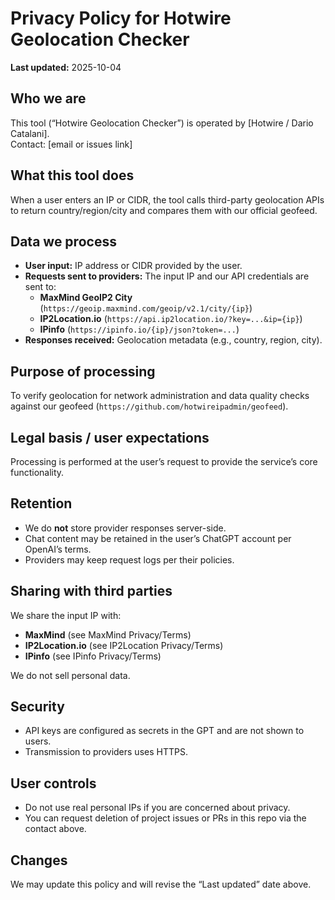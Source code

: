 # Privacy Policy for Hotwire Geolocation Checker

**Last updated:** 2025-10-04

## Who we are
This tool (“Hotwire Geolocation Checker”) is operated by [Hotwire / Dario Catalani].  
Contact: [email or issues link]

## What this tool does
When a user enters an IP or CIDR, the tool calls third-party geolocation APIs to return country/region/city and compares them with our official geofeed.

## Data we process
- **User input:** IP address or CIDR provided by the user.
- **Requests sent to providers:** The input IP and our API credentials are sent to:
  - **MaxMind GeoIP2 City** (`https://geoip.maxmind.com/geoip/v2.1/city/{ip}`)
  - **IP2Location.io** (`https://api.ip2location.io/?key=...&ip={ip}`)
  - **IPinfo** (`https://ipinfo.io/{ip}/json?token=...`)
- **Responses received:** Geolocation metadata (e.g., country, region, city).

## Purpose of processing
To verify geolocation for network administration and data quality checks against our geofeed (`https://github.com/hotwireipadmin/geofeed`).

## Legal basis / user expectations
Processing is performed at the user’s request to provide the service’s core functionality.

## Retention
- We do **not** store provider responses server-side.  
- Chat content may be retained in the user’s ChatGPT account per OpenAI’s terms.  
- Providers may keep request logs per their policies.

## Sharing with third parties
We share the input IP with:
- **MaxMind** (see MaxMind Privacy/Terms)
- **IP2Location.io** (see IP2Location Privacy/Terms)
- **IPinfo** (see IPinfo Privacy/Terms)

We do not sell personal data.

## Security
- API keys are configured as secrets in the GPT and are not shown to users.
- Transmission to providers uses HTTPS.

## User controls
- Do not use real personal IPs if you are concerned about privacy.
- You can request deletion of project issues or PRs in this repo via the contact above.

## Changes
We may update this policy and will revise the “Last updated” date above.

